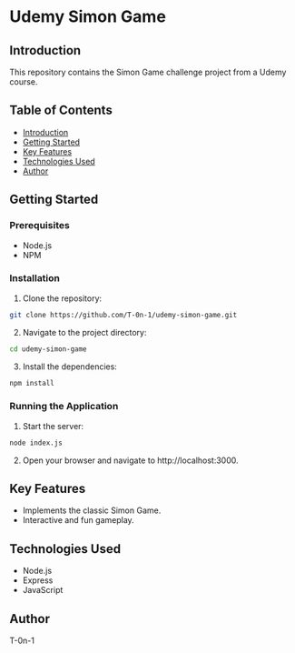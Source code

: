 # Udemy Simon Game

## Introduction
This repository contains the Simon Game challenge project from a Udemy course.

## Table of Contents
- [Introduction](#introduction)
- [Getting Started](#getting-started)
- [Key Features](#key-features)
- [Technologies Used](#technologies-used)
- [Author](#author)

## Getting Started

### Prerequisites
- Node.js
- NPM

### Installation
1. Clone the repository:
  ```bash
  git clone https://github.com/T-0n-1/udemy-simon-game.git
```
2. Navigate to the project directory:
  ```bash
  cd udemy-simon-game
```
3. Install the dependencies:
  ```bash
  npm install
```

### Running the Application
1. Start the server:
  ```bash
  node index.js
```
2. Open your browser and navigate to http://localhost:3000.

## Key Features

- Implements the classic Simon Game.
- Interactive and fun gameplay.

## Technologies Used

- Node.js
- Express
- JavaScript

## Author

T-0n-1
